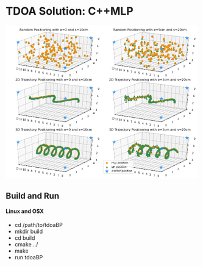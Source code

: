 TDOA Solution: C++MLP
===============

![result compare](/postproc/png/3.10.png?raw=true)


## Build and Run

#### Linux and OSX 
- cd /path/to/tdoaBP
- mkdir build
- cd build
- cmake ../
- make
- run tdoaBP
